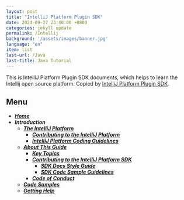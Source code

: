 ```yaml
---
layout: post
title: "IntelliJ Platform Plugin SDK"
date: 2024-09-27 23:40:00 +0800
categories: jekyll update
permalink: /Intellij
background: '/assets/images/banner.jpg'
language: "en"
item: list
last-url: /Java
last-title: Java Tutorial
---
```


This is IntelliJ Platform Plugin SDK documents, which helps to learn the Intellij open source platform.
Copied by [IntelliJ Platform Plugin SDK][jetbrains].

## Menu
- _**[Home][Home]**_
- _**Introduction**_
  - _**[The IntelliJ Platform][The IntelliJ Platform]**_
    - _**[Contributing to the IntelliJ Platform][Contributing to the IntelliJ Platform]**_
    - _**[IntelliJ Platform Coding Guidelines][IntelliJ Platform Coding Guidelines]**_
  - _**[About This Guide][About This Guide]**_
    - _**[Key Topics][Key Topics]**_
    - _**[Contributing to the IntelliJ Platform SDK][Contributing to the IntelliJ Platform SDK]**_
      - _**[SDK Docs Style Guide][SDK Docs Style Guide]**_
      - _**[SDK Code Sample Guidelines][SDK Code Sample Guidelines]**_
    - _**[Code of Conduct][Code of Conduct]**_
  - _**[Code Samples][Code Samples]**_
  - _**[Getting Help][Getting Help]**_

[jetbrains]: https://plugins.jetbrains.com/docs/intellij/welcome.html
[Home]: /Intellij/home
[The IntelliJ Platform]: /Intellij/The-IntelliJ-Platform
[Contributing to the IntelliJ Platform]: /Intellij/Contributing-to-the-IntelliJ-Platform
[IntelliJ Platform Coding Guidelines]: /Intellij/IntelliJ-Platform-Coding-Guidelines
[About This Guide]: /Intellij/About-This-Guide
[Key Topics]: /Intellij/Key-Topics
[Contributing to the IntelliJ Platform SDK]: /Intellij/Contributing-to-the-IntelliJ-Platform-SDK
[SDK Docs Style Guide]: /Intellij/SDK-Docs-Style-Guide
[SDK Code Sample Guidelines]: /Intellij/SDK-Code-Sample-Guidelines
[Code of Conduct]: /Intellij/Code-of-Conduct
[Code Samples]: /Intellij/Code-Sample
[Getting Help]: /Intellij/Getting-Help